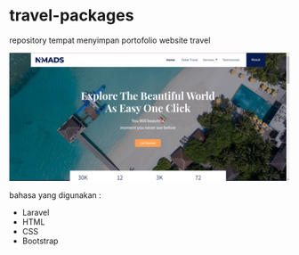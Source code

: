 # travel-packages
repository tempat menyimpan portofolio website travel 

<img src="https://raw.githubusercontent.com/xvbnm48/travel-packages/farizzz/nomadsss.png">

bahasa yang digunakan :
- Laravel
- HTML
- CSS
- Bootstrap
